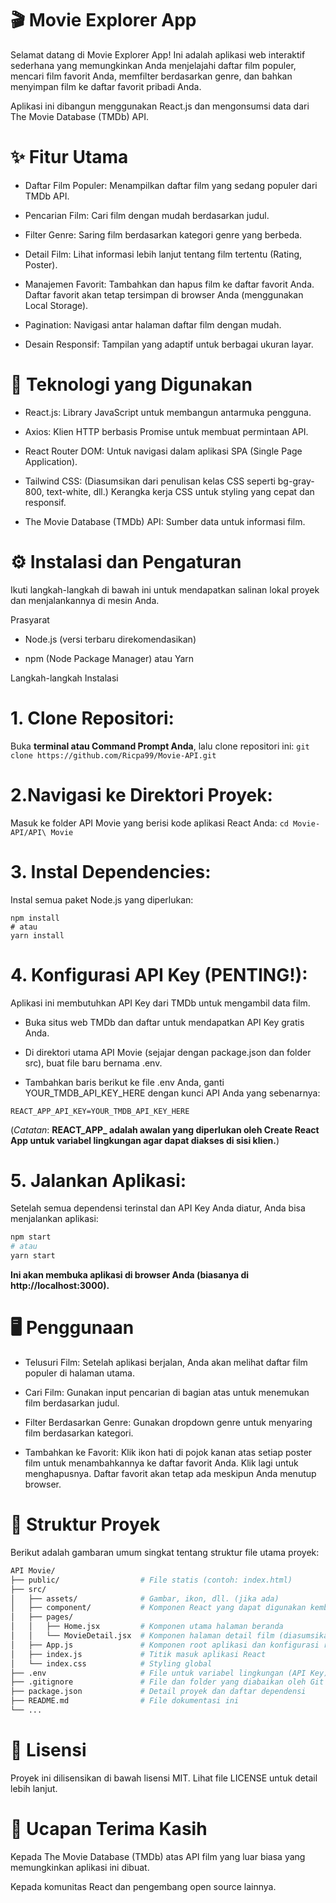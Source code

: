 # 🎬  Movie Explorer App
Selamat datang di Movie Explorer App! Ini adalah aplikasi web interaktif sederhana yang memungkinkan Anda menjelajahi daftar film populer, mencari film favorit Anda, memfilter berdasarkan genre, dan bahkan menyimpan film ke daftar favorit pribadi Anda.

Aplikasi ini dibangun menggunakan React.js dan mengonsumsi data dari The Movie Database (TMDb) API.

# ✨  Fitur Utama
- Daftar Film Populer: Menampilkan daftar film yang sedang populer dari TMDb API.

- Pencarian Film: Cari film dengan mudah berdasarkan judul.

- Filter Genre: Saring film berdasarkan kategori genre yang berbeda.

- Detail Film: Lihat informasi lebih lanjut tentang film tertentu (Rating, Poster).

- Manajemen Favorit: Tambahkan dan hapus film ke daftar favorit Anda. Daftar favorit akan tetap tersimpan di browser Anda (menggunakan Local Storage).

- Pagination: Navigasi antar halaman daftar film dengan mudah.

- Desain Responsif: Tampilan yang adaptif untuk berbagai ukuran layar.

# 🚀 Teknologi yang Digunakan
- React.js: Library JavaScript untuk membangun antarmuka pengguna.

- Axios: Klien HTTP berbasis Promise untuk membuat permintaan API.

- React Router DOM: Untuk navigasi dalam aplikasi SPA (Single Page Application).

- Tailwind CSS: (Diasumsikan dari penulisan kelas CSS seperti bg-gray-800, text-white, dll.) Kerangka kerja CSS untuk styling yang cepat dan responsif.

- The Movie Database (TMDb) API: Sumber data untuk informasi film.

# ⚙️ Instalasi dan Pengaturan
Ikuti langkah-langkah di bawah ini untuk mendapatkan salinan lokal proyek dan menjalankannya di mesin Anda.

Prasyarat
- Node.js (versi terbaru direkomendasikan)

- npm (Node Package Manager) atau Yarn

Langkah-langkah Instalasi
# 1. Clone Repositori:
Buka **terminal atau Command Prompt Anda**, lalu clone repositori ini:
``
git clone https://github.com/Ricpa99/Movie-API.git
``

# 2.Navigasi ke Direktori Proyek:
Masuk ke folder API Movie yang berisi kode aplikasi React Anda:
``
cd Movie-API/API\ Movie
``

# 3. Instal Dependencies:
Instal semua paket Node.js yang diperlukan:
```
npm install
# atau
yarn install
```

# 4. Konfigurasi API Key (PENTING!):
Aplikasi ini membutuhkan API Key dari TMDb untuk mengambil data film.

- Buka situs web TMDb dan daftar untuk mendapatkan API Key gratis Anda.

- Di direktori utama API Movie (sejajar dengan package.json dan folder src), buat file baru bernama .env.

- Tambahkan baris berikut ke file .env Anda, ganti YOUR_TMDB_API_KEY_HERE dengan kunci API Anda yang sebenarnya:
```
REACT_APP_API_KEY=YOUR_TMDB_API_KEY_HERE
```
(_Catatan_: **REACT_APP_ adalah awalan yang diperlukan oleh Create React App untuk variabel lingkungan agar dapat diakses di sisi klien.**)

# 5. Jalankan Aplikasi:
Setelah semua dependensi terinstal dan API Key Anda diatur, Anda bisa menjalankan aplikasi:
```bash
npm start
# atau
yarn start
```

**Ini akan membuka aplikasi di browser Anda (biasanya di http://localhost:3000).**

#  🖥️ Penggunaan
- Telusuri Film: Setelah aplikasi berjalan, Anda akan melihat daftar film populer di halaman utama.

- Cari Film: Gunakan input pencarian di bagian atas untuk menemukan film berdasarkan judul.

- Filter Berdasarkan Genre: Gunakan dropdown genre untuk menyaring film berdasarkan kategori.

- Tambahkan ke Favorit: Klik ikon hati di pojok kanan atas setiap poster film untuk menambahkannya ke daftar favorit Anda. Klik lagi untuk menghapusnya. Daftar favorit akan tetap ada meskipun Anda menutup browser.

# 📂 Struktur Proyek
Berikut adalah gambaran umum singkat tentang struktur file utama proyek:
```bash
API Movie/
├── public/                  # File statis (contoh: index.html)
├── src/
│   ├── assets/              # Gambar, ikon, dll. (jika ada)
│   ├── component/           # Komponen React yang dapat digunakan kembali (misal: Footer.jsx)
│   ├── pages/
│   │   ├── Home.jsx         # Komponen utama halaman beranda
│   │   └── MovieDetail.jsx  # Komponen halaman detail film (diasumsikan)
│   ├── App.js               # Komponen root aplikasi dan konfigurasi router
│   ├── index.js             # Titik masuk aplikasi React
│   └── index.css            # Styling global
├── .env                     # File untuk variabel lingkungan (API Key)
├── .gitignore               # File dan folder yang diabaikan oleh Git
├── package.json             # Detail proyek dan daftar dependensi
├── README.md                # File dokumentasi ini
└── ...
```
# 📄 Lisensi
Proyek ini dilisensikan di bawah lisensi MIT. Lihat file LICENSE untuk detail lebih lanjut.

# 🙏 Ucapan Terima Kasih
Kepada The Movie Database (TMDb) atas API film yang luar biasa yang memungkinkan aplikasi ini dibuat.

Kepada komunitas React dan pengembang open source lainnya.
